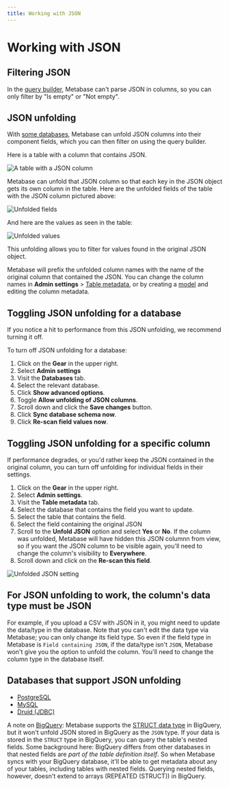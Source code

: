 ```yaml
---
title: Working with JSON
---
```


# Working with JSON

## Filtering JSON

In the [query builder](../../questions/query-builder/editor.md), Metabase can't parse JSON in columns, so you can only filter by "Is empty" or "Not empty".

## JSON unfolding

With [some databases](#databases-that-support-json-unfolding), Metabase can unfold JSON columns into their component fields, which you can then filter on using the query builder.

Here is a table with a column that contains JSON.

![A table with a JSON column](../images/table-with-json-column.png)

Metabase can unfold that JSON column so that each key in the JSON object gets its own column in the table. Here are the unfolded fields of the table with the JSON column pictured above:

![Unfolded fields](../images/unfolded-fields.png)

And here are the values as seen in the table:

![Unfolded values](../images/unfolded-values.png)

This unfolding allows you to filter for values found in the original JSON object.

Metabase will prefix the unfolded column names with the name of the original column that contained the JSON. You can change the column names in **Admin settings** > [Table metadata](metadata-editing.md), or by creating a [model](./models.md) and editing the column metadata.

## Toggling JSON unfolding for a database

If you notice a hit to performance from this JSON unfolding, we recommend turning it off.

To turn off JSON unfolding for a database:

1. Click on the **Gear** in the upper right.
2. Select **Admin settings**
3. Visit the **Databases** tab.
4. Select the relevant database.
5. Click **Show advanced options**.
6. Toggle **Allow unfolding of JSON columns**.
7. Scroll down and click the **Save changes** button.
8. Click **Sync database schema now**.
9. Click **Re-scan field values now**.

## Toggling JSON unfolding for a specific column

If performance degrades, or you'd rather keep the JSON contained in the original column, you can turn off unfolding for individual fields in their settings.

1. Click on the **Gear** in the upper right.
2. Select **Admin settings**.
3. Visit the **Table metadata** tab.
4. Select the database that contains the field you want to update.
5. Select the table that contains the field.
6. Select the field containing the original JSON
7. Scroll to the **Unfold JSON** option and select **Yes** or **No**. If the column was unfolded, Metabase will have hidden this JSON columnn from view, so if you want the JSON column to be visible again, you'll need to change the column's visibility to **Everywhere**.
8. Scroll down and click on the **Re-scan this field**.

![Unfolded JSON setting](../images/unfold-json-setting.png)

## For JSON unfolding to work, the column's data type must be JSON

For example, if you upload a CSV with JSON in it, you might need to update the data/type in the database. Note that you can't edit the data type via Metabase; you can only change its field type. So even if the field type in Metabase is `Field containing JSON`, if the data/type isn't `JSON`, Metabase won't give you the option to unfold the column. You'll need to change the column type in the database itself.

## Databases that support JSON unfolding

- [PostgreSQL](../../databases/connections/postgresql.md)
- [MySQL](../../databases/connections/mysql.md)
- [Druid (JDBC)](../../databases/connections/druid.md)

A note on [BigQuery](../../databases/connections/bigquery.md): Metabase supports the [STRUCT data type](https://cloud.google.com/bigquery/docs/reference/standard-sql/data-types#struct_type) in BigQuery, but it won't unfold JSON stored in BigQuery as the `JSON` type. If your data is stored in the `STRUCT` type in BigQuery, you can query the table's nested fields. Some background here: BigQuery differs from other databases in that nested fields are _part of the table definition itself_. So when Metabase syncs with your BigQuery database, it'll be able to get metadata about any of your tables, including tables with nested fields. Querying nested fields, however, doesn't extend to arrays (REPEATED (STRUCT)) in BigQuery.
